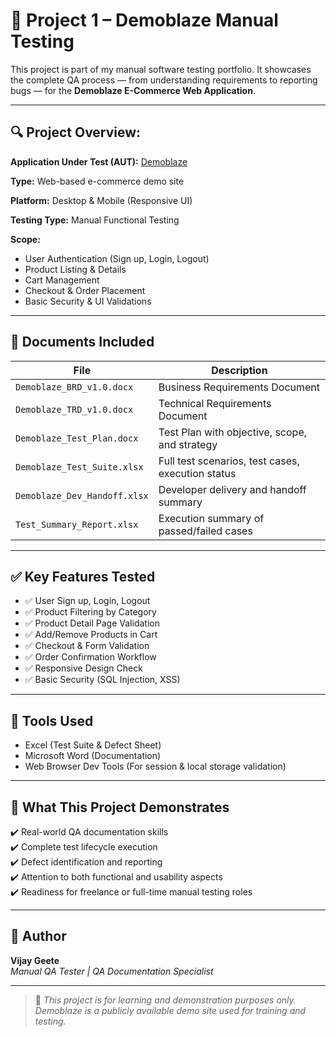 # 🧪 Project 1 – Demoblaze Manual Testing

This project is part of my manual software testing portfolio. It showcases the complete QA process — from understanding requirements to reporting bugs — for the **Demoblaze E-Commerce Web Application**.

---

## 🔍 Project Overview:


**Application Under Test (AUT):** 
[Demoblaze](https://www.demoblaze.com)  

**Type:** 
Web-based e-commerce demo site  

**Platform:** 
Desktop & Mobile (Responsive UI)  

**Testing Type:** 
Manual Functional Testing  

**Scope:**  
- User Authentication (Sign up, Login, Logout)  
- Product Listing & Details  
- Cart Management  
- Checkout & Order Placement  
- Basic Security & UI Validations  

---

## 📄 Documents Included

| File | Description |
|------|-------------|
| `Demoblaze_BRD_v1.0.docx` | Business Requirements Document |
| `Demoblaze_TRD_v1.0.docx` | Technical Requirements Document |
| `Demoblaze_Test_Plan.docx` | Test Plan with objective, scope, and strategy |
| `Demoblaze_Test_Suite.xlsx` | Full test scenarios, test cases, execution status |
| `Demoblaze_Dev_Handoff.xlsx` | Developer delivery and handoff summary |
| `Test_Summary_Report.xlsx` | Execution summary of passed/failed cases |

---

## ✅ Key Features Tested

- ✅ User Sign up, Login, Logout  
- ✅ Product Filtering by Category  
- ✅ Product Detail Page Validation  
- ✅ Add/Remove Products in Cart  
- ✅ Checkout & Form Validation  
- ✅ Order Confirmation Workflow  
- ✅ Responsive Design Check  
- ✅ Basic Security (SQL Injection, XSS)

---

## 🧪 Tools Used

- Excel (Test Suite & Defect Sheet)  
- Microsoft Word (Documentation)  
- Web Browser Dev Tools (For session & local storage validation)

---

## 🚀 What This Project Demonstrates

✔️ Real-world QA documentation skills  
✔️ Complete test lifecycle execution  
✔️ Defect identification and reporting  
✔️ Attention to both functional and usability aspects  
✔️ Readiness for freelance or full-time manual testing roles

---

## 👤 Author

**Vijay Geete**  
*Manual QA Tester | QA Documentation Specialist*

---

> 📌 *This project is for learning and demonstration purposes only. Demoblaze is a publicly available demo site used for training and testing.*

